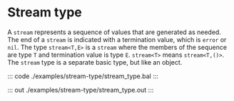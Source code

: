 # Stream type

A `stream` represents a sequence of values that are generated as needed. The end of a `stream` is indicated with a
termination value, which is `error` or `nil`. The type `stream<T,E>` is a `stream` where the members of the
sequence are type `T` and termination value is type `E`. `stream<T>` means `stream<T,()>`. The `stream` type
is a separate basic type, but like an object.

::: code ./examples/stream-type/stream_type.bal :::

::: out ./examples/stream-type/stream_type.out :::